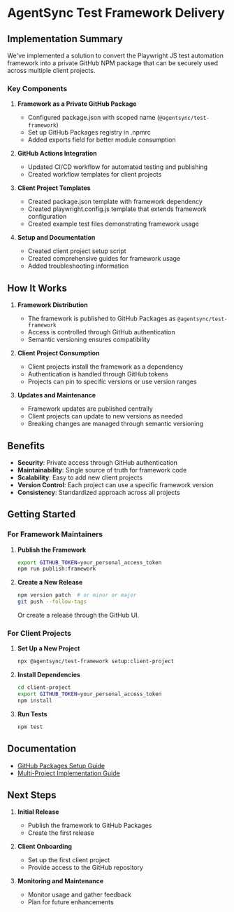 # AgentSync Test Framework Delivery

## Implementation Summary

We've implemented a solution to convert the Playwright JS test automation framework into a private GitHub NPM package that can be securely used across multiple client projects.

### Key Components

1. **Framework as a Private GitHub Package**
   - Configured package.json with scoped name (`@agentsync/test-framework`)
   - Set up GitHub Packages registry in .npmrc
   - Added exports field for better module consumption

2. **GitHub Actions Integration**
   - Updated CI/CD workflow for automated testing and publishing
   - Created workflow templates for client projects

3. **Client Project Templates**
   - Created package.json template with framework dependency
   - Created playwright.config.js template that extends framework configuration
   - Created example test files demonstrating framework usage

4. **Setup and Documentation**
   - Created client project setup script
   - Created comprehensive guides for framework usage
   - Added troubleshooting information

## How It Works

1. **Framework Distribution**
   - The framework is published to GitHub Packages as `@agentsync/test-framework`
   - Access is controlled through GitHub authentication
   - Semantic versioning ensures compatibility

2. **Client Project Consumption**
   - Client projects install the framework as a dependency
   - Authentication is handled through GitHub tokens
   - Projects can pin to specific versions or use version ranges

3. **Updates and Maintenance**
   - Framework updates are published centrally
   - Client projects can update to new versions as needed
   - Breaking changes are managed through semantic versioning

## Benefits

- **Security**: Private access through GitHub authentication
- **Maintainability**: Single source of truth for framework code
- **Scalability**: Easy to add new client projects
- **Version Control**: Each project can use a specific framework version
- **Consistency**: Standardized approach across all projects

## Getting Started

### For Framework Maintainers

1. **Publish the Framework**

   ```bash
   export GITHUB_TOKEN=your_personal_access_token
   npm run publish:framework
   ```

2. **Create a New Release**

   ```bash
   npm version patch  # or minor or major
   git push --follow-tags
   ```

   Or create a release through the GitHub UI.

### For Client Projects

1. **Set Up a New Project**

   ```bash
   npx @agentsync/test-framework setup:client-project
   ```

2. **Install Dependencies**

   ```bash
   cd client-project
   export GITHUB_TOKEN=your_personal_access_token
   npm install
   ```

3. **Run Tests**

   ```bash
   npm test
   ```

## Documentation

- [GitHub Packages Setup Guide](./docs/GITHUB_PACKAGES_SETUP.md)
- [Multi-Project Implementation Guide](./docs/MULTI_PROJECT_GUIDE.md)

## Next Steps

1. **Initial Release**
   - Publish the framework to GitHub Packages
   - Create the first release

2. **Client Onboarding**
   - Set up the first client project
   - Provide access to the GitHub repository

3. **Monitoring and Maintenance**
   - Monitor usage and gather feedback
   - Plan for future enhancements